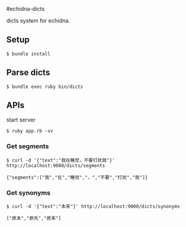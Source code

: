 #echidna-dicts

dicts system for echidna.

## Setup

```
$ bundle install
```

## Parse dicts

```
$ bundle exec ruby bin/dicts
```

## APIs

start server

```
$ ruby app.rb -sv
```

### Get segments

```
$ curl -d '{"text":"我在睡觉，不要打扰我"}' http://localhost:9000/dicts/segments

{"segments":["我","在","睡觉","，","不要","打扰","我"]}
```

### Get synonyms

```
$ curl -d '{"text":"本来"}' http://localhost:9000/dicts/synonyms

["原本","原先","原来"]
```
